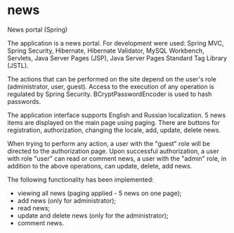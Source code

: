 # news
News portal (Spring)

The application is a news portal. For development were used: Spring MVC, Spring Security, Hibernate, Hibernate Validator, MySQL Workbench, Servlets, Java Server Pages (JSP), Java Server Pages Standard Tag Library (JSTL).

The actions that can be performed on the site depend on the user's role (administrator, user, guest). Access to the execution of any operation is regulated by Spring Security. BCryptPasswordEncoder is used to hash passwords.

The application interface supports English and Russian localization. 5 news items are displayed on the main page using paging. There are buttons for registration, authorization, changing the locale, add, update, delete news.

When trying to perform any action, a user with the "guest" role will be directed to the authorization page. Upon successful authorization, a user with role "user" can read or comment news, a user with the "admin" role, in addition to the above operations, can update, delete, add news.

The following functionality has been implemented:

- viewing all news (paging applied - 5 news on one page);
- add news (only for administrator);
- read news;
- update and delete news (only for the administrator);
- comment news.
